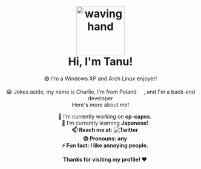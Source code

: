 
<h1 align="center"><img src="https://em-content.zobj.net/thumbs/120/apple/325/waving-hand_1f44b.png" alt="waving hand" width="128px" height="128px"><br>Hi, I'm <strong>Tanu</strong>!</h1>

<p align="center">😄 I'm a Windows XP and Arch Linux enjoyer!<br><br>😂 Jokes aside, my name is Charlie, I'm from Poland <img src="https://em-content.zobj.net/thumbs/120/apple/325/flag-poland_1f1f5-1f1f1.png" width="15px" height="15px">, and I'm a back-end developer<br>Here's more about me!</p>

<ul align="center">
  <p align="center">🔭 I’m currently working on <strong>cp-capes.</strong><br>🌱 I’m currently learning <strong>Japanese<strong>!<br>📫 Reach me at:  <img src="https://img.shields.io/badge/-Twitter-white?style=flat-square&logo=twitter&link=https://twitter.com/tanumakescode" alt="Twitter"><br>😄 Pronouns: any<br>⚡ Fun fact: I like annoying people.</p>

<p align="center">Thanks for visiting my profile! ❤️</p>
